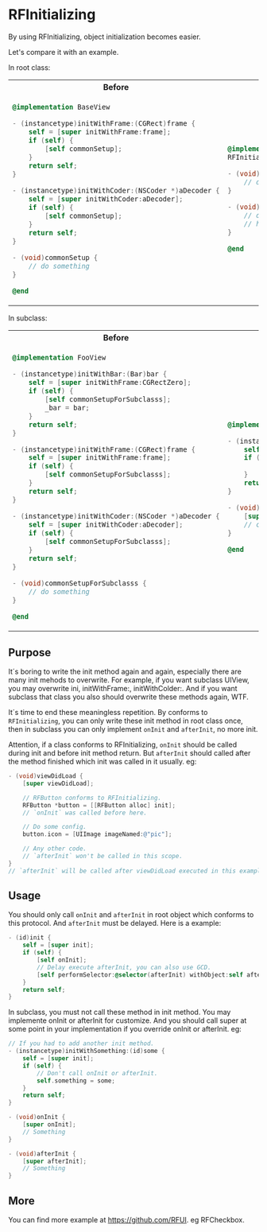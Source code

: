 # RFInitializing

By using RFInitializing, object initialization becomes easier.

Let's compare it with an example.

In root class:

<table>
<tr><th>Before</th><th>After</th></tr>
<tr><td>

```objective-c
@implementation BaseView

- (instancetype)initWithFrame:(CGRect)frame {
    self = [super initWithFrame:frame];
    if (self) {
        [self commonSetup];
    }
    return self;
}

- (instancetype)initWithCoder:(NSCoder *)aDecoder {
    self = [super initWithCoder:aDecoder];
    if (self) {
        [self commonSetup];
    }
    return self;
}

- (void)commonSetup {
    // do something
}

@end
```

</td><td>

```objective-c
@implementation BaseView
RFInitializingRootForUIView

- (void)onInit {
    // do the common setup
}

- (void)afterInit {
    // do somthing after the inistance
    // has been initialized
}

@end
```

</td></tr>
</table>

In subclass:

<table>
<tr><th>Before</th><th>After</th></tr>
<tr><td>

```objective-c
@implementation FooView

- (instancetype)initWithBar:(Bar)bar {
    self = [super initWithFrame:CGRectZero];
    if (self) {
        [self commonSetupForSubclasss];
        _bar = bar;
    }
    return self;
}

- (instancetype)initWithFrame:(CGRect)frame {
    self = [super initWithFrame:frame];
    if (self) {
        [self commonSetupForSubclasss];
    }
    return self;
}

- (instancetype)initWithCoder:(NSCoder *)aDecoder {
    self = [super initWithCoder:aDecoder];
    if (self) {
        [self commonSetupForSubclasss];
    }
    return self;
}

- (void)commonSetupForSubclasss {
    // do something
}

@end
```

</td><td>

```objective-c
@implementation FooView

- (instancetype)initWithBar:(Bar)bar {
    self = [super initWithFrame:CGRectZero];
    if (self) {
        _bar = bar;
    }
    return self;
}

- (void)onInit {
    [super onInit];
    // common setup for subclasss
}

@end
```

</td></tr>
</table>

## Purpose

It´s boring to write the init method again and again, especially there are many init mehods to overwrite. For example, if you want subclass UIView, you may overwrite ini, initWithFrame:, initWithColder:. And if you want subclass that class you also should overwrite these methods again, WTF.

It´s time to end these meaningless repetition. By conforms to `RFInitializing`, you can only write these init method in root class once, then in subclass you can only implement `onInit` and `afterInit`, no more init.

Attention, if a class conforms to RFInitializing, `onInit` should be called during init and before init method return. But `afterInit` should called after the method finished which init was called in it usually. eg:

```objective-c
- (void)viewDidLoad {
    [super viewDidLoad];

    // RFButton conforms to RFInitializing.
    RFButton *button = [[RFButton alloc] init];
    // `onInit` was called before here.

    // Do some config.
    button.icon = [UIImage imageNamed:@"pic"];

    // Any other code.
    // `afterInit` won't be called in this scope.
}
// `afterInit` will be called after viewDidLoad executed in this example.
```

## Usage

You should only call `onInit` and `afterInit` in root object which conforms to this protocol. And `afterInit` must be delayed. Here is a example:

```objective-c
- (id)init {
    self = [super init];
    if (self) {
        [self onInit];
        // Delay execute afterInit, you can also use GCD.
        [self performSelector:@selector(afterInit) withObject:self afterDelay:0];
    }
    return self;
}
```

In subclass, you must not call these method in init method. You may implemente onInit or afterInit for customize. And you should call super at some point in your implementation if you override onInit or afterInit. eg:

```objective-c
// If you had to add another init method.
- (instancetype)initWithSomething:(id)some {
    self = [super init];
    if (self) {
        // Don't call onInit or afterInit.
        self.something = some;
    }
    return self;
}

- (void)onInit {
    [super onInit];
    // Something
}

- (void)afterInit {
    [super afterInit];
    // Something
}
```

## More

You can find more example at https://github.com/RFUI. eg RFCheckbox.